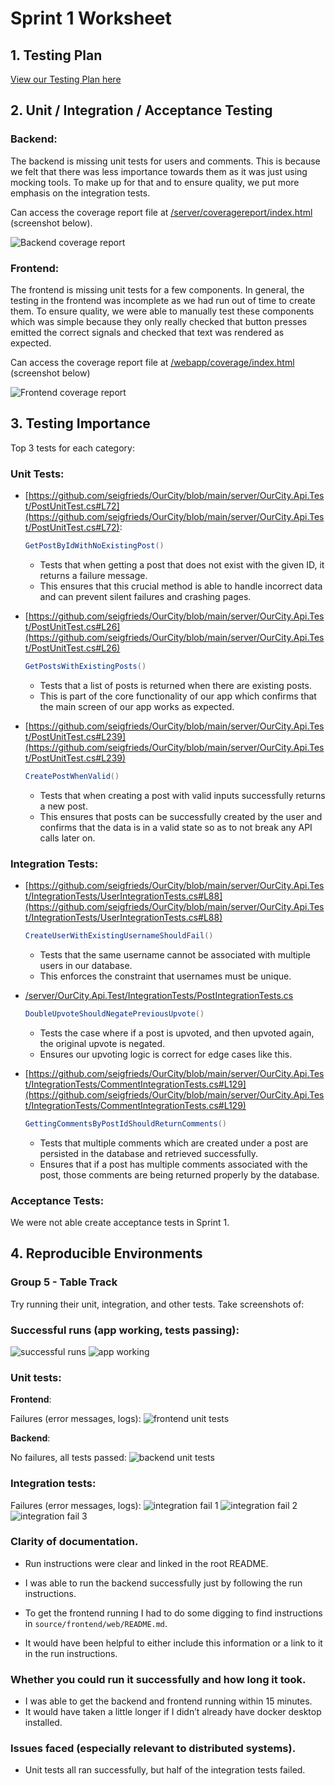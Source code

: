 # Sprint 1 Worksheet

## 1. Testing Plan

[View our Testing Plan here](testing_plan.md)

## 2. Unit / Integration / Acceptance Testing

### Backend:
The backend is missing unit tests for users and comments. This is because we felt that there was less importance towards them as it was just using mocking tools. To make up for that and to ensure quality, we put more emphasis on the integration tests.

Can access the coverage report file at [/server/coveragereport/index.html](/server/coveragereport/index.html) (screenshot below). 

![Backend coverage report](/docs/sprint-1/images/backend_coverage.png)

### Frontend: 
The frontend is missing unit tests for a few components. In general, the testing in the frontend was incomplete as we had run out of time to create them. To ensure quality, we were able to manually test these components which was simple because they only really checked that button presses emitted the correct signals and checked that text was rendered as expected.

Can access the coverage report file at [/webapp/coverage/index.html](/webapp/coverage/index.html) (screenshot below)

![Frontend coverage report](/docs/sprint-1/images/frontend_coverage.png)


## 3. Testing Importance
Top 3 tests for each category:

### Unit Tests:

- [https://github.com/seigfrieds/OurCity/blob/main/server/OurCity.Api.Test/PostUnitTest.cs#L72](https://github.com/seigfrieds/OurCity/blob/main/server/OurCity.Api.Test/PostUnitTest.cs#L72): 
    ```cs
    GetPostByIdWithNoExistingPost()
    ```
    - Tests that when getting a post that does not exist with the given ID, it returns a failure message.
    - This ensures that this crucial method is able to handle incorrect data and can prevent silent failures and crashing pages.

- [https://github.com/seigfrieds/OurCity/blob/main/server/OurCity.Api.Test/PostUnitTest.cs#L26](https://github.com/seigfrieds/OurCity/blob/main/server/OurCity.Api.Test/PostUnitTest.cs#L26) 
    ```cs
    GetPostsWithExistingPosts()
    ```
    - Tests that a list of posts is returned when there are existing posts.
    - This is part of the core functionality of our app which confirms that the main screen of our app works as expected.

- [https://github.com/seigfrieds/OurCity/blob/main/server/OurCity.Api.Test/PostUnitTest.cs#L239](https://github.com/seigfrieds/OurCity/blob/main/server/OurCity.Api.Test/PostUnitTest.cs#L239) 
    ```cs
    CreatePostWhenValid()
    ```
    - Tests that when creating a post with valid inputs successfully returns a new post. 
    - This ensures that posts can be successfully created by the user and confirms that the data is in a valid state so as to not break any API calls later on.

### Integration Tests:
- [https://github.com/seigfrieds/OurCity/blob/main/server/OurCity.Api.Test/IntegrationTests/UserIntegrationTests.cs#L88](https://github.com/seigfrieds/OurCity/blob/main/server/OurCity.Api.Test/IntegrationTests/UserIntegrationTests.cs#L88)
    ```cs
    CreateUserWithExistingUsernameShouldFail()
    ```
    - Tests that the same username cannot be associated with multiple users in our database.
    - This enforces the constraint that usernames must be unique.

- [/server/OurCity.Api.Test/IntegrationTests/PostIntegrationTests.cs](https://github.com/seigfrieds/OurCity/blob/main/server/OurCity.Api.Test/IntegrationTests/PostIntegrationTests.cs#L294)
    ```cs
    DoubleUpvoteShouldNegatePreviousUpvote()
    ```
    - Tests the case where if a post is upvoted, and then upvoted again, the original upvote is negated.
    - Ensures our upvoting logic is correct for edge cases like this.

- [https://github.com/seigfrieds/OurCity/blob/main/server/OurCity.Api.Test/IntegrationTests/CommentIntegrationTests.cs#L129](https://github.com/seigfrieds/OurCity/blob/main/server/OurCity.Api.Test/IntegrationTests/CommentIntegrationTests.cs#L129)
    ```cs
    GettingCommentsByPostIdShouldReturnComments()
    ```
    - Tests that multiple comments which are created under a post are persisted in the database and retrieved successfully.
    - Ensures that if a post has multiple comments associated with the post, those comments are being returned properly by the database.


### Acceptance Tests:
We were not able create acceptance tests in Sprint 1.


## 4. Reproducible Environments

### Group 5 - Table Track
Try running their unit, integration, and other tests.
Take screenshots of:


### Successful runs (app working, tests passing):

![successful runs](/docs/sprint-1/images/reproduce_another_group/successful_runs.png)
![app working](/docs/sprint-1/images/reproduce_another_group/app_working.png)


### Unit tests:

**Frontend**:

Failures (error messages, logs):
![frontend unit tests](/docs/sprint-1/images/reproduce_another_group/frontend_unit_tests.png)

**Backend**:

No failures, all tests passed:
![backend unit tests](/docs/sprint-1/images/reproduce_another_group/backend_unit_tests.png)


### Integration tests:

Failures (error messages, logs):
![integration fail 1](/docs/sprint-1/images/reproduce_another_group/integration_fail_1.png)
![integration fail 2](/docs/sprint-1/images/reproduce_another_group/integration_fail_2.png)
![integration fail 3](/docs/sprint-1/images/reproduce_another_group/integration_fail_3.png)



### Clarity of documentation.
- Run instructions were clear and linked in the root README.

- I was able to run the backend successfully just by following the run instructions.

- To get the frontend running I had to do some digging to find instructions in `source/frontend/web/README.md`.

- It would have been helpful to either include this information or a link to it in the run instructions.


### Whether you could run it successfully and how long it took.
- I was able to get the backend and frontend running within 15 minutes.
- It would have taken a little longer if I didn’t already have docker desktop installed.

### Issues faced (especially relevant to distributed systems).
- Unit tests all ran successfully, but half of the integration tests failed.
